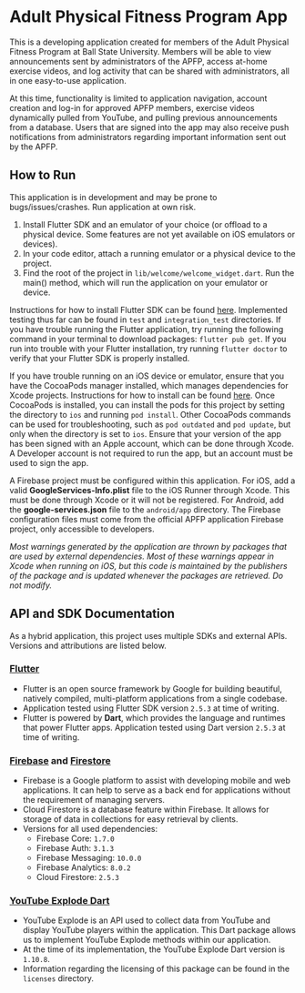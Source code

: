 # Adult Physical Fitness Program App
This is a developing application created for members of the Adult Physical Fitness Program at Ball State University. Members will be able to view announcements sent by administrators of the APFP, access at-home exercise videos, and log activity that can be shared with administrators, all in one easy-to-use application. 

At this time, functionality is limited to application navigation, account creation and log-in for approved APFP members, exercise videos dynamically pulled from YouTube, and pulling previous announcements from a database. Users that are signed into the app may also receive push notifications from administrators regarding important information sent out by the APFP.


## How to Run
This application is in development and may be prone to bugs/issues/crashes. Run application at own risk.
1. Install Flutter SDK and an emulator of your choice (or offload to a physical device. Some features are not yet available on iOS emulators or devices).
2. In your code editor, attach a running emulator or a physical device to the project.
3. Find the root of the project in `lib/welcome/welcome_widget.dart`. Run the main() method, which will run the application on your emulator or device.

Instructions for how to install Flutter SDK can be found [here](https://docs.flutter.dev/get-started/install). Implemented testing thus far can be found in `test` and `integration_test` directories. If you have trouble running the Flutter application, try running the following command in your terminal to download packages: `flutter pub get`. If you run into trouble with your Flutter installation, try running `flutter doctor` to verify that your Flutter SDK is properly installed.

If you have trouble running on an iOS device or emulator, ensure that you have the CocoaPods manager installed, which manages dependencies for Xcode projects. Instructions for how to install can be found [here](https://guides.cocoapods.org/using/getting-started.html). Once CocoaPods is installed, you can install the pods for this project by setting the directory to `ios` and running `pod install`. Other CocoaPods commands can be used for troubleshooting, such as `pod outdated` and `pod update`, but only when the directory is set to `ios`. Ensure that your version of the app has been signed with an Apple account, which can be done through Xcode. A Developer account is not required to run the app, but an account must be used to sign the app.

A Firebase project must be configured within this application. For iOS, add a valid **GoogleServices-Info.plist** file to the iOS Runner through Xcode. This must be done through Xcode or it will not be registered. For Android, add the **google-services.json** file to the `android/app` directory. The Firebase configuration files must come from the official APFP application Firebase project, only accessible to developers.

*Most warnings generated by the application are thrown by packages that are used by external dependencies. Most of these warnings appear in Xcode when running on iOS, but this code is maintained by the publishers of the package and is updated whenever the packages are retrieved. Do not modify.*

## API and SDK Documentation
As a hybrid application, this project uses multiple SDKs and external APIs. Versions and attributions are listed below.

  ### [Flutter](https://flutter.dev/)
  - Flutter is an open source framework by Google for building beautiful, natively compiled, multi-platform applications from a single codebase.
  - Application tested using Flutter SDK version `2.5.3` at time of writing.
  - Flutter is powered by **Dart**, which provides the language and runtimes that power Flutter apps. Application tested using Dart version `2.5.3` at time of writing.

  ### [Firebase](https://firebase.google.com/) and [Firestore](https://firebase.google.com/docs/firestore)
  - Firebase is a Google platform to assist with developing mobile and web applications. It can help to serve as a back end for applications without the requirement of managing servers.
  - Cloud Firestore is a database feature within Firebase. It allows for storage of data in collections for easy retrieval by clients.
  - Versions for all used dependencies:
    - Firebase Core: `1.7.0`
    - Firebase Auth: `3.1.3`
    - Firebase Messaging: `10.0.0`
    - Firebase Analytics: `8.0.2`
    - Cloud Firestore: `2.5.3`

  ### [YouTube Explode Dart](https://pub.dev/packages/youtube_explode_dart)
  - YouTube Explode is an API used to collect data from YouTube and display YouTube players within the application. This Dart package allows us to implement YouTube Explode methods within our application.
  - At the time of its implementation, the YouTube Explode Dart version is `1.10.8`.
  - Information regarding the licensing of this package can be found in the `licenses` directory.



